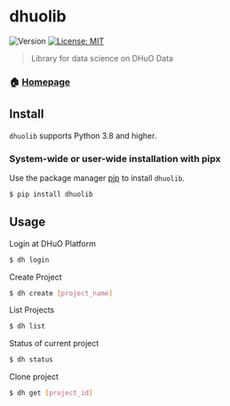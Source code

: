 # dhuolib

![Version](https://img.shields.io/badge/version-0.1.1-blue.svg?cacheSeconds=2592000)
[![License: MIT](https://img.shields.io/badge/License-MIT-grenn.svg)](#)

> Library for data science on DHuO Data 

### 🏠 [Homepage](https://gitlab.engdb.com.br/dhuo-plat/dhuo-data/data-science/dhuolib)

## Install


`dhuolib` supports Python 3.8 and higher.

### System-wide or user-wide installation with pipx

Use the package manager [pip](https://pip.pypa.io/en/stable/) to install `dhuolib`.

```sh
$ pip install dhuolib
```

## Usage

Login at DHuO Platform
```sh
$ dh login
```

Create Project
```sh
$ dh create [project_name]
```

List Projects
```sh
$ dh list 
```

Status of current project
```sh
$ dh status
```

Clone project
```sh
$ dh get [project_id]
```
